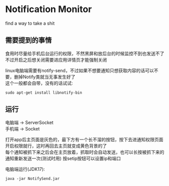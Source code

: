 # Notification Monitor
find a way to take a shit
## 需要提到的事情
食用时尽量给手机后台运行的权限，不然黑屏和放后台的时候监控不到也发送不了  
不过开启之后想关闭需要进应用详情页才能强制关闭

linux电脑端需要有notify-send，不过如果不想要通知只想获取内容的话可以不要，删掉Notify类就当无事发生好了  
这个一般都会自带，没有的话试试:  
```shell
sudo apt-get install libnotify-bin
```
## 运行
电脑端 -> ServerSocket  
手机端 -> Socket  

打开app后主页面是灰色的，最下方有一个长不溜的按钮，按下去进通知权限页面开启权限就行，这时再回去主页就变成黄色背景的了  
每个通知被抓下来之后会在主页放着，抓取时会自动发送，也可以长按被抓下来的通知重新发送一次(测试时用)
按setip按钮可以设置ip和端口

电脑端运行(JDK17):  
```shell
java -jar NotifySend.jar
```
